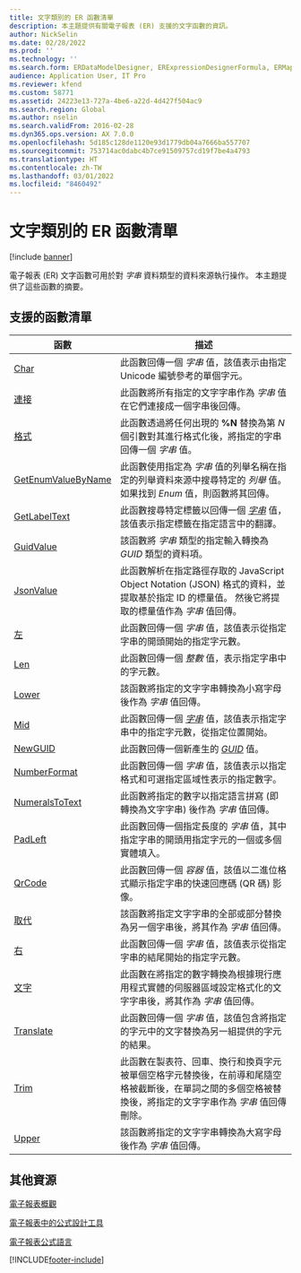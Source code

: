 ```yaml
---
title: 文字類別的 ER 函數清單
description: 本主題提供有關電子報表 (ER) 支援的文字函數的資訊。
author: NickSelin
ms.date: 02/28/2022
ms.prod: ''
ms.technology: ''
ms.search.form: ERDataModelDesigner, ERExpressionDesignerFormula, ERMappedFormatDesigner, ERModelMappingDesigner
audience: Application User, IT Pro
ms.reviewer: kfend
ms.custom: 58771
ms.assetid: 24223e13-727a-4be6-a22d-4d427f504ac9
ms.search.region: Global
ms.author: nselin
ms.search.validFrom: 2016-02-28
ms.dyn365.ops.version: AX 7.0.0
ms.openlocfilehash: 5d185c128de1120e93d1779db04a7666ba557707
ms.sourcegitcommit: 753714ac0dabc4b7ce91509757cd19f7be4a4793
ms.translationtype: HT
ms.contentlocale: zh-TW
ms.lasthandoff: 03/01/2022
ms.locfileid: "8460492"
---
```

# <a name="list-of-er-functions-of-the-text-category"></a>文字類別的 ER 函數清單

[!include [banner](../includes/banner.md)]

電子報表 (ER) 文字函數可用於對 *字串* 資料類型的資料來源執行操作。 本主題提供了這些函數的摘要。

## <a name="list-of-supported-functions"></a>支援的函數清單

| 函數 | 描述 |
|----------|-------------|
| [Char](er-functions-text-char.md) | 此函數回傳一個 *字串* 值，該值表示由指定 Unicode 編號參考的單個字元。 |
| [連接](er-functions-text-concatenate.md) | 此函數將所有指定的文字字串作為 *字串* 值在它們連接成一個字串後回傳。 |
| [格式](er-functions-text-format.md) | 此函數透過將任何出現的 **%N** 替換為第 *N* 個引數對其進行格式化後，將指定的字串回傳一個 *字串* 值。 |
| [GetEnumValueByName](er-functions-text-getenumvaluebyname.md) | 此函數使用指定為 *字串* 值的列舉名稱在指定的列舉資料來源中搜尋特定的 *列舉* 值。 如果找到 *Enum* 值，則函數將其回傳。 |
| [GetLabelText](er-functions-text-getlabeltext.md) | 此函數搜尋特定標籤以回傳一個 *[字串](er-formula-supported-data-types-primitive.md#string)* 值，該值表示指定標籤在指定語言中的翻譯。 |
| [GuidValue](er-functions-text-guidvalue.md) | 該函數將 *字串* 類型的指定輸入轉換為 *GUID* 類型的資料項。 |
| [JsonValue](er-functions-text-jsonvalue.md) | 此函數解析在指定路徑存取的 JavaScript Object Notation (JSON) 格式的資料，並提取基於指定 ID 的標量值。 然後它將提取的標量值作為 *字串* 值回傳。 |
| [左](er-functions-text-left.md) | 此函數回傳一個 *字串* 值，該值表示從指定字串的開頭開始的指定字元數。 |
| [Len](er-functions-text-len.md) | 此函數回傳一個 *整數* 值，表示指定字串中的字元數。 |
| [Lower](er-functions-text-lower.md) | 該函數將指定的文字字串轉換為小寫字母後作為 *字串* 值回傳。 |
| [Mid](er-functions-text-mid.md) | 此函數回傳一個 *[字串](er-formula-supported-data-types-primitive.md#string)* 值，該值表示指定字串中的指定字元數，從指定位置開始。 |
| [NewGUID](er-functions-text-newguid.md) | 此函數回傳一個新產生的 *[GUID](er-formula-supported-data-types-primitive.md#guid)* 值。 |
| [NumberFormat](er-functions-text-numberformat.md) | 此函數回傳一個 *字串* 值，該值表示以指定格式和可選指定區域性表示的指定數字。 |
| [NumeralsToText](er-functions-text-numeralstotext.md) | 此函數將指定的數字以指定語言拼寫 (即轉換為文字字串) 後作為 *字串* 值回傳。 |
| [PadLeft](er-functions-text-padleft.md) | 此函數回傳一個指定長度的 *字串* 值，其中指定字串的開頭用指定字元的一個或多個實體填入。 |
| [QrCode](er-functions-text-qrcode.md) | 此函數回傳一個 *容器* 值，該值以二進位格式顯示指定字串的快速回應碼 (QR 碼) 影像。 |
| [取代](er-functions-text-replace.md) | 該函數將指定文字字串的全部或部分替換為另一個字串後，將其作為 *字串* 值回傳。 |
| [右](er-functions-text-right.md) | 此函數回傳一個 *字串* 值，該值表示從指定字串的結尾開始的指定字元數。 |
| [文字](er-functions-text-text.md) | 此函數在將指定的數字轉換為根據現行應用程式實體的伺服器區域設定格式化的文字字串後，將其作為 *字串* 值回傳。 |
| [Translate](er-functions-text-translate.md) | 此函數回傳一個 *字串* 值，該值包含將指定的字元中的文字替換為另一組提供的字元的結果。 |
| [Trim](er-functions-text-trim.md) | 此函數在製表符、回車、換行和換頁字元被單個空格字元替換後，在前導和尾隨空格被截斷後，在單詞之間的多個空格被替換後，將指定的文字字串作為 *字串* 值回傳刪除。 |
| [Upper](er-functions-text-upper.md) | 該函數將指定的文字字串轉換為大寫字母後作為 *字串* 值回傳。 |

## <a name="additional-resources"></a>其他資源

[電子報表概觀](general-electronic-reporting.md)

[電子報表中的公式設計工具](general-electronic-reporting-formula-designer.md)

[電子報表公式語言](er-formula-language.md)


[!INCLUDE[footer-include](../../../includes/footer-banner.md)]

